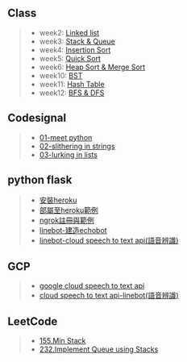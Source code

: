 
## Class
>* week2:
>[Linked list](https://github.com/tzuying0312/Learning-Code/tree/master/week2)
>* week3:
>[Stack & Queue](https://github.com/tzuying0312/Learning-Code/tree/master/week3)
>* week4:
>[Insertion Sort](https://github.com/tzuying0312/Learning-Code/tree/master/week4)
>* week5:
>[Quick Sort](https://github.com/tzuying0312/Learning-Code/tree/master/week5)
>* week6:
>[Heap Sort & Merge Sort](https://github.com/tzuying0312/Learning-Code/tree/master/week6%267)
>* week10:
>[BST](https://github.com/tzuying0312/Learning-Code/tree/master/week10)
>* week11:
>[Hash Table](https://github.com/tzuying0312/Learning-Code/tree/master/week11)
>* week12:
>[BFS & DFS](https://github.com/tzuying0312/Learning-Code/tree/master/week12%2613)
## Codesignal
>* [01-meet python](https://github.com/tzuying0312/Learning-Code/blob/master/codesignal/01meet%20python.md)
>* [02-slithering in strings](https://github.com/tzuying0312/Learning-Code/blob/master/codesignal/02slithering%20in%20strings.md)
>* [03-lurking in lists](https://github.com/tzuying0312/Learning-Code/blob/master/codesignal/03lurking%20in%20lists.md)
## python flask
>* [安裝heroku](https://github.com/tzuying0312/Learning-Code/blob/master/python%20flask/heroku%E5%AE%89%E8%A3%9D.md)
>* [部屬至heroku範例](https://github.com/tzuying0312/Learning-Code/blob/master/python%20flask/deploy%20to%20heroku.md)
>* [ngrok註冊與範例](https://github.com/tzuying0312/Learning-Code/blob/master/python%20flask/ngrok.md)
>* [linebot-建造echobot](https://github.com/tzuying0312/Learning-Code/blob/master/python%20flask/linebot(echo).md)
>* [linebot-cloud speech to text api(語音辨識)](https://github.com/tzuying0312/Learning-Code/blob/master/python%20flask/linebot%2Bcloud%20speech%20to%20text%20api.md)
## GCP
>* [google cloud speech to text api](https://github.com/tzuying0312/Learning-Code/blob/master/GCP/cloud%20speech%20to%20text%20api.md)
>* [cloud speech to text api-linebot(語音辨識)](https://github.com/tzuying0312/Learning-Code/blob/master/python%20flask/linebot%2Bcloud%20speech%20to%20text%20api.md)
## LeetCode
>* [155.Min Stack](https://github.com/tzuying0312/Learning-Code/blob/master/week3/155.min-stack(array).py)
>* [232.Implement Queue using Stacks ](https://github.com/tzuying0312/Learning-Code/blob/master/week3/232.implement-queue-using-stacks(array).py)


